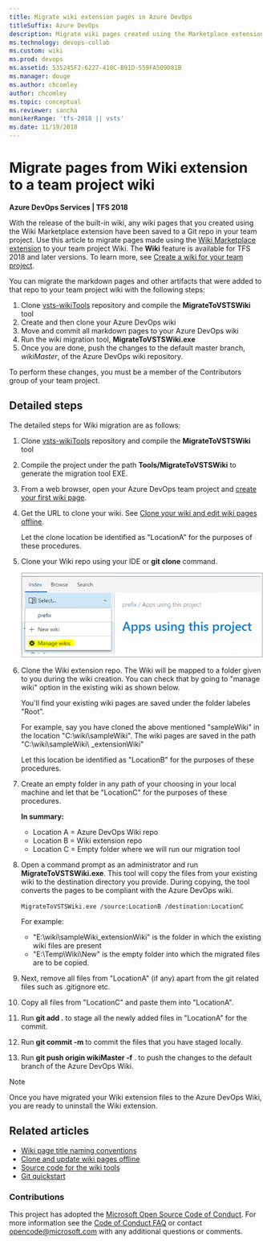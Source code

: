 ```yaml
---
title: Migrate wiki extension pages in Azure DevOps
titleSuffix: Azure DevOps  
description: Migrate wiki pages created using the Marketplace extension to the Azure DevOps wiki
ms.technology: devops-collab
ms.custom: wiki
ms.prod: devops
ms.assetid: 535245F2-6227-410C-B91D-559FA509D81B
ms.manager: douge
ms.author: chcomley
author: chcomley
ms.topic: conceptual
ms.reviewer: sancha
monikerRange: 'tfs-2018 || vsts'
ms.date: 11/19/2018  
---  
```


# Migrate pages from Wiki extension to a team project wiki

**Azure DevOps Services | TFS 2018**

With the release of the built-in wiki, any wiki pages that you created using the Wiki Marketplace extension have been saved to a Git repo in your team project. Use this article to migrate pages made using the [Wiki Marketplace  extension](https://marketplace.visualstudio.com/items?itemName=ms-devlabs.wiki) to your team project Wiki. The **Wiki** feature is available for TFS 2018 and later versions. To learn more, see [Create a wiki for your team project](wiki-create-repo.md).  

You can migrate the markdown pages and other artifacts that were added to that repo to your team project wiki with the following steps:

1.	Clone [vsts-wikiTools](https://github.com/Microsoft/vsts-wikiTools) repository and compile the **MigrateToVSTSWiki** tool
2.	Create and then clone your Azure DevOps wiki
3.	Move and commit all markdown pages to your Azure DevOps wiki
4.	Run the wiki migration tool, **MigrateToVSTSWiki.exe**
5.	Once you are done, push the changes to the default master branch, *wikiMaster*, of the Azure DevOps wiki repository.

To perform these changes, you must be a member of the Contributors group of your team project.  

## Detailed steps

The detailed steps for Wiki migration are as follows:

1.	Clone [vsts-wikiTools](https://github.com/Microsoft/vsts-wikiTools) repository and compile the **MigrateToVSTSWiki** tool

1.  Compile the project under the path **Tools/MigrateToVSTSWiki** to generate the migration tool EXE.
  
2.  From a web browser, open your Azure DevOps team project and [create your first wiki page](wiki-create-repo.md).
 
4.	Get the URL to clone your wiki. See [Clone your wiki and edit wiki pages offline](wiki-update-offline.md).  
	
	Let the clone location be identified as "LocationA" for the purposes of these procedures.
	
5.	Clone your Wiki repo using your IDE or **git clone** command.

	<img src="_img/wiki/migrate-wiki-manage-wikis.png" alt="Manage wikis menu option" style="border: 1px solid #C3C3C3;" />     

6.	Clone the Wiki extension repo. The Wiki will be mapped to a folder given to you during the wiki creation. You can check that by going to "manage wiki" option in the existing wiki as shown below.

	You'll find your existing wiki pages are saved under the folder labeles "Root".

	For example, say you have cloned the above mentioned "sampleWiki" in the location "C:\wiki\sampleWiki". The wiki pages are saved in the path "C:\wiki\sampleWiki\ _extensionWiki"

	Let this location be identified as "LocationB" for the purposes of these procedures.
 
7.	Create an empty folder in any path of your choosing in your local machine and let that be "LocationC" for the purposes of these procedures.  

	**In summary:** 
	- Location A = Azure DevOps Wiki repo
	- Location B = Wiki extension repo 
	- Location C = Empty folder where we will run our migration tool

8.	Open a command prompt as an administrator and run **MigrateToVSTSWiki.exe**.  This tool will copy the files from your existing wiki to the destination directory you provide. During copying, the tool converts the pages to be compliant with the Azure DevOps wiki.
 
	`MigrateToVSTSWiki.exe /source:LocationB /destination:LocationC`

	For example:
	- "E:\wiki\sampleWiki\_extensionWiki" is the folder in which the existing wiki files are present
	- "E:\Temp\Wiki\New" is the empty folder into which the migrated files are to be copied.

9. Next, remove all files from "LocationA" (if any) apart from the git related files such as .gitignore etc.

10. Copy all files from "LocationC" and paste them into "LocationA".
 
11.	Run **git add .** to stage all the newly added files in  "LocationA" for the commit.
  
12.	Run **git commit -m <commit message>** to commit the files that you have staged locally.

13.	Run **git push origin wikiMaster -f** . to push the changes to the default branch of the Azure DevOps Wiki.

>[!NOTE]  
>Once you have migrated your Wiki extension files to the Azure DevOps Wiki, you are ready to uninstall the Wiki extension.

## Related articles
  
- [Wiki page title naming conventions](add-edit-wiki.md#page-title-names)  
- [Clone and update wiki pages offline](wiki-update-offline.md)  
- [Source code for the wiki tools](https://github.com/Microsoft/vsts-wikiTools)  
- [Git quickstart](../../repos/git/gitquickstart.md)

### Contributions

This project has adopted the [Microsoft Open Source Code of Conduct](https://opensource.microsoft.com/codeofconduct/). For more information see the [Code of Conduct FAQ](https://opensource.microsoft.com/codeofconduct/faq/) or contact [opencode@microsoft.com](mailto:opencode@microsoft.com) with any additional questions or comments.
